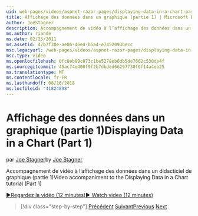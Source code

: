 ```yaml
---
uid: web-pages/videos/aspnet-razor-pages/displaying-data-in-a-chart-part-1
title: Affichage des données dans un graphique (partie 1) | Microsoft Docs
author: JoeStagner
description: Accompagnement de vidéo à l’affichage des données dans un didacticiel de graphique (partie 1)
ms.author: riande
ms.date: 02/25/2011
ms.assetid: 47b7f30e-ae86-46e4-b5a4-e7452093becc
msc.legacyurl: /web-pages/videos/aspnet-razor-pages/displaying-data-in-a-chart-part-1
msc.type: video
ms.openlocfilehash: 0fc8eb89c073c1be5278eb6db5de7662c530de4f
ms.sourcegitcommit: 45ac74e400f9f2b7dbded66297730f6f14a4eb25
ms.translationtype: MT
ms.contentlocale: fr-FR
ms.lasthandoff: 08/16/2018
ms.locfileid: "41824898"
---
```

<a name="displaying-data-in-a-chart-part-1"></a><span data-ttu-id="992e0-103">Affichage des données dans un graphique (partie 1)</span><span class="sxs-lookup"><span data-stu-id="992e0-103">Displaying Data in a Chart (Part 1)</span></span>
====================
<span data-ttu-id="992e0-104">par [Joe Stagner](https://github.com/JoeStagner)</span><span class="sxs-lookup"><span data-stu-id="992e0-104">by [Joe Stagner](https://github.com/JoeStagner)</span></span>

<span data-ttu-id="992e0-105">Accompagnement de vidéo à l’affichage des données dans un didacticiel de graphique (partie 1)</span><span class="sxs-lookup"><span data-stu-id="992e0-105">Video accompaniment to the Displaying Data in a Chart tutorial (Part 1)</span></span>

[<span data-ttu-id="992e0-106">&#9654;Regardez la vidéo (12 minutes)</span><span class="sxs-lookup"><span data-stu-id="992e0-106">&#9654; Watch video (12 minutes)</span></span>](https://channel9.msdn.com/Blogs/ASP-NET-Site-Videos/displaying-data-in-a-chart-part-1)

> [!div class="step-by-step"]
> <span data-ttu-id="992e0-107">[Précédent](displaying-data-in-a-grid.md)
> [Suivant](displaying-data-in-a-chart-part-2.md)</span><span class="sxs-lookup"><span data-stu-id="992e0-107">[Previous](displaying-data-in-a-grid.md)
[Next](displaying-data-in-a-chart-part-2.md)</span></span>

